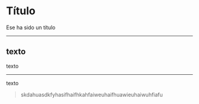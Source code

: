 # Título

Ese ha sido un título

***
texto
---
texto
___
texto


> skdahuasdkfyhasifhaifhkahfaiweuhaifhuawieuhaiwuhfiafu
